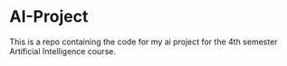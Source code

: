 # AI-Project
This is a repo containing the code for my ai project for the 4th semester Artificial Intelligence course.
